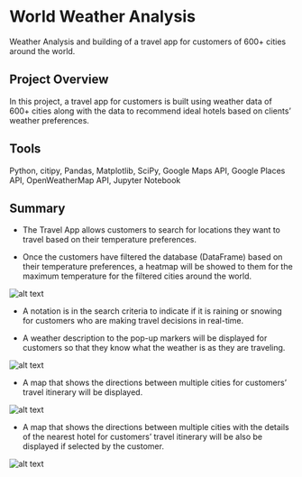 # World Weather Analysis 
Weather Analysis and building of a travel app for customers of 600+ cities around the world.

## Project Overview
In this project, a travel app for customers is built using weather data of 600+ cities along with the data to recommend ideal hotels based on clients’ weather preferences.

## Tools
Python, citipy, Pandas, Matplotlib, SciPy, Google Maps API, Google Places API, OpenWeatherMap API, Jupyter Notebook

## Summary

- The Travel App allows customers to search for locations they want to travel based on their temperature preferences. 

- Once the customers have filtered the database (DataFrame) based on their temperature preferences, a heatmap will be showed to them for the maximum temperature 
for the filtered cities around the world.


![alt text](image/map_markers.png)


- A notation is in the search criteria to indicate if it is raining or snowing for customers who are making travel decisions in real-time.

- A weather description to the pop-up markers will be displayed for customers so that they know what the weather is as they are traveling.



![alt text](image/WeatherPy_vacation_map.png)



- A map that shows the directions between multiple cities for customers’ travel itinerary will be displayed.



![alt text](image/WeatherPy_travel_map.png)



- A map that shows the directions between multiple cities with the details of the nearest hotel for customers’ travel itinerary will be also be displayed if selected by the customer.



![alt text](image/WeatherPy_travel_map_markers.png)
